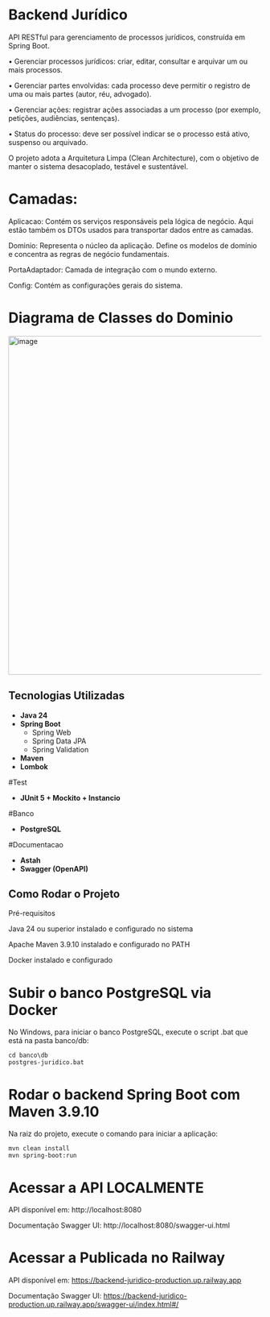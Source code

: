 #  Backend Jurídico

API RESTful para gerenciamento de processos jurídicos, construída em Spring Boot.

• Gerenciar processos jurídicos: criar, editar, consultar e arquivar um ou mais
processos.

• Gerenciar partes envolvidas: cada processo deve permitir o registro de uma ou
mais partes (autor, réu, advogado).

• Gerenciar ações: registrar ações associadas a um processo (por exemplo,
petições, audiências, sentenças).

• Status do processo: deve ser possível indicar se o processo está ativo,
suspenso ou arquivado.

O projeto adota a Arquitetura Limpa (Clean Architecture), com o objetivo de manter o sistema desacoplado, testável e sustentável.

# Camadas:
Aplicacao: Contém os serviços responsáveis pela lógica de negócio. Aqui estão também os DTOs usados para transportar dados entre as camadas.

Dominio: Representa o núcleo da aplicação. Define os modelos de domínio e concentra as regras de negócio fundamentais.

PortaAdaptador: Camada de integração com o mundo externo.

Config: Contém as configurações gerais do sistema.


# Diagrama de Classes do Dominio
<img width="1287" height="673" alt="image" src="https://github.com/user-attachments/assets/05a489c8-9b63-4a45-a121-e87dd494644a" />

##  Tecnologias Utilizadas
- **Java 24**
- **Spring Boot**
  - Spring Web
  - Spring Data JPA
  - Spring Validation
- **Maven**
- **Lombok**
  
#Test
- **JUnit 5 + Mockito + Instancio**
  
#Banco
- **PostgreSQL**
  
#Documentacao
- **Astah**
- **Swagger (OpenAPI)**

##  Como Rodar o Projeto
Pré-requisitos

Java 24 ou superior instalado e configurado no sistema

Apache Maven 3.9.10 instalado e configurado no PATH

Docker instalado e configurado

# Subir o banco PostgreSQL via Docker
No Windows, para iniciar o banco PostgreSQL, execute o script .bat que está na pasta banco/db:

```
cd banco\db
postgres-juridico.bat
```

# Rodar o backend Spring Boot com Maven 3.9.10
Na raiz do projeto, execute o comando para iniciar a aplicação:

```
mvn clean install
mvn spring-boot:run
```

# Acessar a API LOCALMENTE
API disponível em: http://localhost:8080

Documentação Swagger UI: http://localhost:8080/swagger-ui.html


# Acessar a Publicada no Railway
API disponível em: https://backend-juridico-production.up.railway.app

Documentação Swagger UI: https://backend-juridico-production.up.railway.app/swagger-ui/index.html#/
